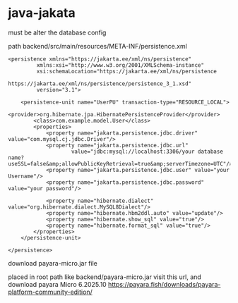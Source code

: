 # java-jakata

must be alter the database config

path backend/src/main/resources/META-INF/persistence.xml

    <persistence xmlns="https://jakarta.ee/xml/ns/persistence"
             xmlns:xsi="http://www.w3.org/2001/XMLSchema-instance"
             xsi:schemaLocation="https://jakarta.ee/xml/ns/persistence
                                 https://jakarta.ee/xml/ns/persistence/persistence_3_1.xsd"
             version="3.1">

        <persistence-unit name="UserPU" transaction-type="RESOURCE_LOCAL">
            <provider>org.hibernate.jpa.HibernatePersistenceProvider</provider>
            <class>com.example.model.User</class>
            <properties>
                <property name="jakarta.persistence.jdbc.driver" value="com.mysql.cj.jdbc.Driver"/>
                <property name="jakarta.persistence.jdbc.url" 
                        value="jdbc:mysql://localhost:3306/your database name?useSSL=false&amp;allowPublicKeyRetrieval=true&amp;serverTimezone=UTC"/>
                <property name="jakarta.persistence.jdbc.user" value="your Username"/>
                <property name="jakarta.persistence.jdbc.password" value="your password"/>

                <property name="hibernate.dialect" value="org.hibernate.dialect.MySQL8Dialect"/>
                <property name="hibernate.hbm2ddl.auto" value="update"/>
                <property name="hibernate.show_sql" value="true"/>
                <property name="hibernate.format_sql" value="true"/>
            </properties>
        </persistence-unit>

    </persistence>

download payara-micro.jar file

placed in root path like backend/payara-micro.jar
visit this url, and download payara Micro 6.2025.10
    https://payara.fish/downloads/payara-platform-community-edition/


